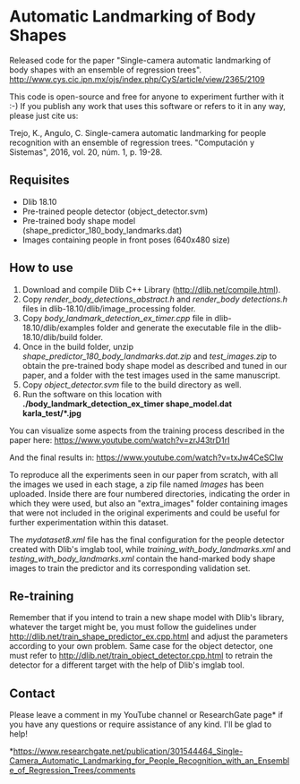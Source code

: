 # Automatic Landmarking of Body Shapes

Released code for the paper "Single-camera automatic landmarking of body shapes with an ensemble of regression trees". 
http://www.cys.cic.ipn.mx/ojs/index.php/CyS/article/view/2365/2109

This code is open-source and free for anyone to experiment further with it :-)
If you publish any work that uses this software or refers to it in any way, please just cite us:

Trejo, K., Angulo, C. Single-camera automatic landmarking for people recognition with an ensemble of regression trees. "Computación y Sistemas", 2016, vol. 20, núm. 1, p. 19-28.

## Requisites

- Dlib 18.10
- Pre-trained people detector (object_detector.svm)
- Pre-trained body shape model (shape_predictor_180_body_landmarks.dat)
- Images containing people in front poses (640x480 size)

## How to use

1) Download and compile Dlib C++ Library (http://dlib.net/compile.html).
2) Copy *render_body_detections_abstract.h* and *render_body detections.h* files in dlib-18.10/dlib/image_processing folder.
3) Copy *body_landmark_detection_ex_timer.cpp* file in dlib-18.10/dlib/examples folder and generate the executable file in the dlib-18.10/dlib/build folder.
4) Once in the build folder, unzip *shape_predictor_180_body_landmarks.dat.zip* and *test_images.zip* to obtain the pre-trained body shape model as described and tuned in our paper, and a folder with the test images used in the same manuscript.
5) Copy *object_detector.svm* file to the build directory as well.
6) Run the software on this location with **./body_landmark_detection_ex_timer shape_model.dat karla_test/*.jpg**

You can visualize some aspects from the training process described in the paper here:
https://www.youtube.com/watch?v=zrJ43trD1rI

And the final results in:
https://www.youtube.com/watch?v=txJw4CeSCIw

To reproduce all the experiments seen in our paper from scratch, with all the images we used in each stage, a zip file named *Images* has been uploaded. Inside there are four numbered directories, indicating the order in which they were used, but also an "extra_images" folder containing images that were not included in the original experiments and could be useful for further experimentation within this dataset. 

The *mydataset8.xml* file has the final configuration for the people detector created with Dlib's imglab tool, while *training_with_body_landmarks.xml* and *testing_with_body_landmarks.xml* contain the hand-marked body shape images to train the predictor and its corresponding validation set.

## Re-training

Remember that if you intend to train a new shape model with Dlib's library, whatever the target might be, you must follow the guidelines under http://dlib.net/train_shape_predictor_ex.cpp.html and adjust the parameters according to your own problem. Same case for the object detector, one must refer to http://dlib.net/train_object_detector.cpp.html to retrain the detector for a different target with the help of Dlib's imglab tool.

## Contact

Please leave a comment in my YouTube channel or ResearchGate page* if you have any questions or require assistance of any kind. I'll be glad to help!

*https://www.researchgate.net/publication/301544464_Single-Camera_Automatic_Landmarking_for_People_Recognition_with_an_Ensemble_of_Regression_Trees/comments
